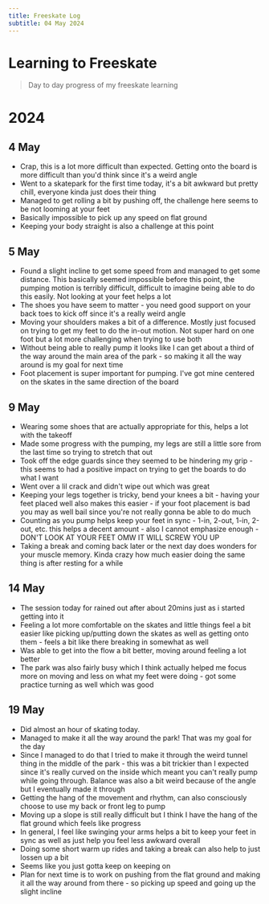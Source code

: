 ```yaml
---
title: Freeskate Log
subtitle: 04 May 2024
---
```


# Learning to Freeskate

> Day to day progress of my freeskate learning

# 2024

## 4 May

- Crap, this is a lot more difficult than expected. Getting onto the board is more difficult than you'd think since it's a weird angle
- Went to a skatepark for the first time today, it's a bit awkward but pretty chill, everyone kinda just does their thing
- Managed to get rolling a bit by pushing off, the challenge here seems to be not looming at your feet
- Basically impossible to pick up any speed on flat ground
- Keeping your body straight is also a challenge at this point

## 5 May

- Found a slight incline to get some speed from and managed to get some distance. This basically seemed impossible before this point, the pumping motion is terribly difficult, difficult to imagine being able to do this easily. Not looking at your feet helps a lot
- The shoes you have seem to matter - you need good support on your back toes to kick off since it's a really weird angle
- Moving your shoulders makes a bit of a difference. Mostly just focused on trying to get my feet to do the in-out motion. Not super hard on one foot but a lot more challenging when trying to use both
- Without being able to really pump it looks like I can get about a third of the way around the main area of the park - so making it all the way around is my goal for next time
- Foot placement is super important for pumping. I've got mine centered on the skates in the same direction of the board

## 9 May

- Wearing some shoes that are actually appropriate for this, helps a lot with the takeoff
- Made some progress with the pumping, my legs are still a little sore from the last time so trying to stretch that out
- Took off the edge guards since they seemed to be hindering my grip - this seems to had a positive impact on trying to get the boards to do what I want
- Went over a lil crack and didn't wipe out which was great
- Keeping your legs together is tricky, bend your knees a bit - having your feet placed well also makes this easier - if your foot placement is bad you may as well bail since you're not really gonna be able to do much
- Counting as you pump helps keep your feet in sync - 1-in, 2-out, 1-in, 2-out, etc. this helps a decent amount - also I cannot emphasize enough - DON'T LOOK AT YOUR FEET OMW IT WILL SCREW YOU UP
- Taking a break and coming back later or the next day does wonders for your muscle memory. Kinda crazy how much easier doing the same thing is after resting for a while

## 14 May

- The session today for rained out after about 20mins just as i started getting into it
- Feeling a lot more comfortable on the skates and little things feel a bit easier like picking up/putting down the skates as well as getting onto them - feels a bit like there breaking in somewhat as well
- Was able to get into the flow a bit better, moving around feeling a lot better
- The park was also fairly busy which I think actually helped me focus more on moving and less on what my feet were doing - got some practice turning as well which was good

## 19 May

- Did almost an hour of skating today. 
- Managed to make it all the way around the park! That was my goal for the day
- Since I managed to do that I tried to make it through the weird tunnel thing in the middle of the park - this was a bit trickier than I expected since it's really curved on the inside which meant you can't really pump while going through. Balance was also a bit weird because of the angle but I eventually made it through
- Getting the hang of the movement and rhythm, can also consciously choose to use my back or front leg to pump
- Moving up a slope is still really difficult but I think I have the hang of the flat ground which feels like progress
- In general, I feel like swinging your arms helps a bit to keep your feet in sync as well as just help you feel less awkward overall
- Doing some short warm up rides and taking a break can also help to just lossen up a bit
- Seems like you just gotta keep on keeping on
- Plan for next time is to work on pushing from the flat ground and making it all the way around from there - so picking up speed and going up the slight incline
